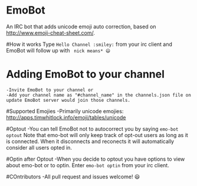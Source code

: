 # EmoBot
An IRC bot that adds unicode emoji auto correction, based on http://www.emoji-cheat-sheet.com/.

#How it works
	Type ``` Hello Channel :smiley: ``` from your irc client and EmoBot will follow up with
	``` nick means* 😃```

# Adding EmoBot to your channel
	-Invite EmoBot to your channel or
	-Add your channel name as "#channel_name" in the channels.json file on update EmoBot server would join those channels.

#Supported Emojies
	-Primarily unicode emojies: http://apps.timwhitlock.info/emoji/tables/unicode

#Optout
	-You can tell EmoBot not to autocorrect you by saying ```emo-bot optout```
	Note that emo-bot will only keep track of opt-out users as long as it is connected.
	When it disconnects and reconects it will automatically consider all users opted in.

#Optin after Optout
	-When you decide to optout you have options to view about emo-bot or to optin.
	Enter ```emo-bot optin``` from your irc client.

#COntributors
	-All pull request and issues welcome! 😃
